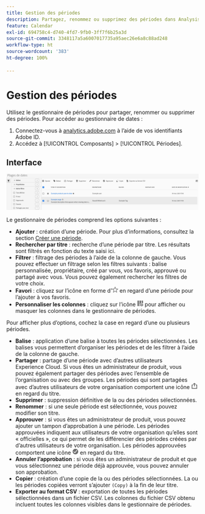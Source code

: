 ```yaml
---
title: Gestion des périodes
description: Partagez, renommez ou supprimez des périodes dans Analysis Workspace.
feature: Calendar
exl-id: 694758c4-d740-4fd7-9fb0-3ff7f6b25a3d
source-git-commit: 3348117a5a6007017735a95aec26e6a8c88ad248
workflow-type: ht
source-wordcount: '383'
ht-degree: 100%

---
```


# Gestion des périodes

Utilisez le gestionnaire de périodes pour partager, renommer ou supprimer des périodes. Pour accéder au gestionnaire de dates :

1. Connectez-vous à [analytics.adobe.com](https://analytics.adobe.com) à lʼaide de vos identifiants Adobe ID.
1. Accédez à [!UICONTROL Composants] > [!UICONTROL Périodes].

## Interface

![Interface utilisateur](../assets/date-range-ui.png)

Le gestionnaire de périodes comprend les options suivantes :

* **Ajouter** : création d’une période. Pour plus d’informations, consultez la section [Créer une période](create.md).
* **Rechercher par titre** : recherche dʼune période par titre. Les résultats sont filtrés en fonction du texte saisi ici.
* **Filtrer** : filtrage des périodes à l’aide de la colonne de gauche. Vous pouvez effectuer un filtrage selon les filtres suivants : balise personnalisée, propriétaire, créé par vous, vos favoris, approuvé ou partagé avec vous. Vous pouvez également rechercher les filtres de votre choix.
* **Favori** : cliquez sur lʼicône en forme dʼ![étoile](../assets/star.png) en regard d’une période pour l’ajouter à vos favoris.
* **Personnaliser les colonnes** : cliquez sur lʼicône ![colonnes](../assets/columns.png) pour afficher ou masquer les colonnes dans le gestionnaire de périodes.

Pour afficher plus d’options, cochez la case en regard d’une ou plusieurs périodes.

* **Balise** : application d’une balise à toutes les périodes sélectionnées. Les balises vous permettent d’organiser les périodes et de les filtrer à l’aide de la colonne de gauche.
* **Partager** : partage d’une période avec d’autres utilisateurs Experience Cloud. Si vous êtes un administrateur de produit, vous pouvez également partager des périodes avec l’ensemble de l’organisation ou avec des groupes. Les périodes qui sont partagées avec d’autres utilisateurs de votre organisation comportent une icône ![partagée](../assets/shared.png) en regard du titre.
* **Supprimer** : suppression définitive de la ou des périodes sélectionnées.
* **Renommer** : si une seule période est sélectionnée, vous pouvez modifier son titre.
* **Approuver** : si vous êtes un administrateur de produit, vous pouvez ajouter un tampon d’approbation à une période. Les périodes approuvées indiquent aux utilisateurs de votre organisation qu’elles sont « officielles », ce qui permet de les différencier des périodes créées par d’autres utilisateurs de votre organisation. Les périodes approuvées comportent une icône ![approuvée](../assets/approved.png) en regard du titre.
* **Annuler lʼapprobation** : si vous êtes un administrateur de produit et que vous sélectionnez une période déjà approuvée, vous pouvez annuler son approbation.
* **Copier** : création d’une copie de la ou des périodes sélectionnées. La ou les périodes copiées verront sʼajouter `(Copy)` à la fin de leur titre.
* **Exporter au format CSV** : exportation de toutes les périodes sélectionnées dans un fichier CSV. Les colonnes du fichier CSV obtenu incluent toutes les colonnes visibles dans le gestionnaire de périodes.
